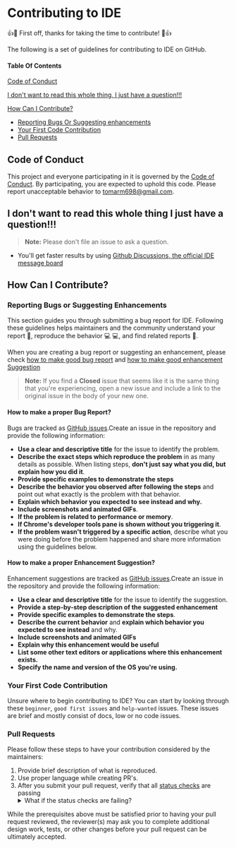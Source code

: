 # Contributing to IDE

👍🎉 First off, thanks for taking the time to contribute! 🎉👍

The following is a set of guidelines for contributing to IDE on GitHub.

#### Table Of Contents

[Code of Conduct](#code-of-conduct)

[I don't want to read this whole thing, I just have a question!!!](#i-dont-want-to-read-this-whole-thing-i-just-have-a-question)

[How Can I Contribute?](#how-can-i-contribute)
  * [Reporting Bugs Or Suggesting enhancements](#reporting-bugs-or-suggesting-enhancements)
  * [Your First Code Contribution](#your-first-code-contribution)
  * [Pull Requests](#pull-requests)

## Code of Conduct

This project and everyone participating in it is governed by the [Code of Conduct](CODE_OF_CONDUCT.md). By participating, you are expected to uphold this code. Please report unacceptable behavior to [tomarm698@gmail.com](mailto:tomarm698@gmail.com).

## I don't want to read this whole thing I just have a question!!!

> **Note:** Please don't file an issue to ask a question.
- You'll get faster results by using [Github Discussions, the official IDE message board](https://github.com/scarelma/IDE/discussions)

## How Can I Contribute?

### Reporting Bugs or Suggesting Enhancements

This section guides you through submitting a bug report for IDE. Following these guidelines helps maintainers and the community understand your report :pencil:, reproduce the behavior :computer: :computer:, and find related reports :mag_right:.

 When you are creating a bug report or suggesting an enhancement, please check [how to make good bug report](#how-to-make-a-proper-bug-report?) and [how to make good enhancement Suggestion](#how-to-make-a-proper-enhancement-suggestion?)

> **Note:** If you find a **Closed** issue that seems like it is the same thing that you're experiencing, open a new issue and include a link to the original issue in the body of your new one.

#### How to make a proper Bug Report?

Bugs are tracked as [GitHub issues](https://guides.github.com/features/issues/).Create an issue in the repository and provide the following information:

* **Use a clear and descriptive title** for the issue to identify the problem.
* **Describe the exact steps which reproduce the problem** in as many details as possible. When listing steps, **don't just say what you did, but explain how you did it**.
* **Provide specific examples to demonstrate the steps**
* **Describe the behavior you observed after following the steps** and point out what exactly is the problem with that behavior.
* **Explain which behavior you expected to see instead and why.**
* **Include screenshots and animated GIFs**.
* **If the problem is related to performance or memory**.
* **If Chrome's developer tools pane is shown without you triggering it**.
* **If the problem wasn't triggered by a specific action**, describe what you were doing before the problem happened and share more information using the guidelines below.


#### How to make a proper Enhancement Suggestion?

Enhancement suggestions are tracked as [GitHub issues](https://guides.github.com/features/issues/).Create an issue in the repository and provide the following information:

* **Use a clear and descriptive title** for the issue to identify the suggestion.
* **Provide a step-by-step description of the suggested enhancement** 
* **Provide specific examples to demonstrate the steps**.
* **Describe the current behavior** and **explain which behavior you expected to see instead** and why.
* **Include screenshots and animated GIFs** 
* **Explain why this enhancement would be useful** 
* **List some other text editors or applications where this enhancement exists.**
* **Specify the name and version of the OS you're using.**

### Your First Code Contribution

Unsure where to begin contributing to IDE? You can start by looking through these `beginner`, `good first issues` and `help-wanted` issues.
These issues are brief and mostly consist of docs, low or no code issues.

### Pull Requests

Please follow these steps to have your contribution considered by the maintainers:

1. Provide brief description of what is reproduced.
2. Use proper language while creating PR's.
3. After you submit your pull request, verify that all [status checks](https://help.github.com/articles/about-status-checks/) are passing <details><summary>What if the status checks are failing?</summary>If a status check is failing, and you believe that the failure is unrelated to your change, please leave a comment on the pull request explaining why you believe the failure is unrelated. A maintainer will re-run the status check for you. If we conclude that the failure was a false positive, then we will open an issue to track that problem with our status check suite.</details>

While the prerequisites above must be satisfied prior to having your pull request reviewed, the reviewer(s) may ask you to complete additional design work, tests, or other changes before your pull request can be ultimately accepted.
